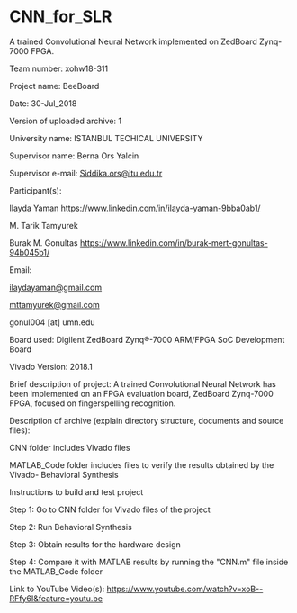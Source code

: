 # CNN_for_SLR
A trained Convolutional Neural Network implemented on ZedBoard Zynq-7000 FPGA.


Team number: xohw18-311

Project name: BeeBoard

Date: 30-Jul_2018

Version of uploaded archive: 1


University name: ISTANBUL TECHICAL UNIVERSITY

Supervisor name: Berna Ors Yalcin

Supervisor e-mail: Siddika.ors@itu.edu.tr

Participant(s):

Ilayda Yaman https://www.linkedin.com/in/ilayda-yaman-9bba0ab1/

M. Tarik Tamyurek 

Burak M. Gonultas https://www.linkedin.com/in/burak-mert-gonultas-94b045b1/


Email:

ilaydayaman@gmail.com

mttamyurek@gmail.com

gonul004 [at] umn.edu

Board used:  Digilent ZedBoard Zynq®-7000 ARM/FPGA SoC Development Board

Vivado Version: 2018.1

Brief description of project: A trained Convolutional Neural Network has been implemented on an FPGA evaluation board, ZedBoard Zynq-7000 FPGA, focused on fingerspelling recognition.

Description of archive (explain directory structure, documents and source files):

CNN folder includes Vivado files

MATLAB_Code folder includes files to verify the results obtained by the Vivado- Behavioral Synthesis

Instructions to build and test project

Step 1: Go to CNN folder for Vivado files of the project

Step 2: Run Behavioral Synthesis

Step 3: Obtain results for the hardware design

Step 4: Compare it with MATLAB results by running the "CNN.m" file inside the MATLAB_Code folder 

Link to YouTube Video(s): https://www.youtube.com/watch?v=xoB--RFfy6I&feature=youtu.be
